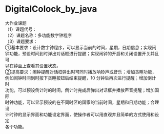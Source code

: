 # DigitalColock_by_java
大作业课题  
（1）课题代号：  
（2）课题名称：多功能数字钟程序  
（3）课题要求：  
①基本要求：设计数字钟程序，可以显示当前的时间，星期，日期信息；实现闹  
钟功能，预设时间到时弹出对话框进行提醒；实现闹钟的开启和关闭设置开关并且可  
以在钟面上查看其设置状态。  
②提高要求：闹钟提醒对话框弹出时可同时播放响铃声或音乐；增加贪睡功能，  
例如闹钟时间到时按下贪睡按钮后结束提醒，10 分钟后再次进行提醒；增加倒计时  
功能，可以预设倒计时的时间，倒计时完成后弹出对话框并播放声音提醒；增加国际  
时钟功能，可以显示预设的在不同时区的国家的当前时间，星期和日期功能；合理设  
计时钟的显示界面和功能设定界面，使操作者可以用直观并且简单的方式使用和设定  
各个功能。  
